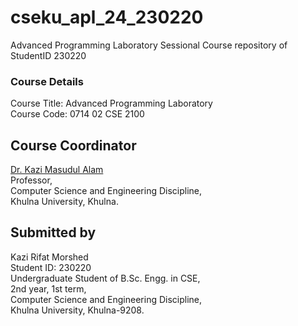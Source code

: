 # cseku_apl_24_230220
Advanced Programming Laboratory Sessional Course repository of StudentID 230220 

### Course Details
Course Title: Advanced Programming Laboratory  
Course Code: 0714 02 CSE 2100  



## Course Coordinator
[Dr. Kazi Masudul Alam](https://ku.ac.bd/discipline/cse/faculty/kazi)  
Professor,  
Computer Science and Engineering Discipline,  
Khulna University, Khulna.   

## Submitted by
Kazi Rifat Morshed  
Student ID: 230220  
Undergraduate Student of B.Sc. Engg. in CSE,  
2nd year, 1st term,  
Computer Science and Engineering Discipline,  
Khulna University, Khulna-9208.
